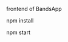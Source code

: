 frontend of BandsApp

<!-- install dependencies -->
npm install

<!-- run application -->
npm start

